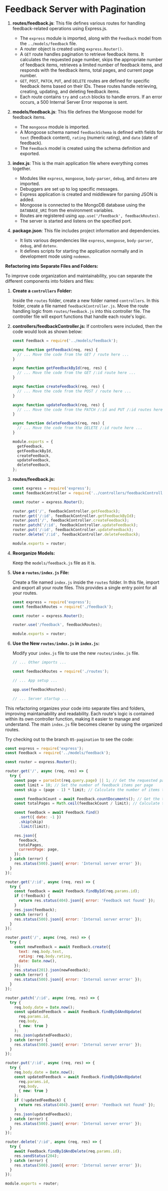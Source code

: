 # Feedback Server with Pagination

1. **routes/feedback.js**: This file defines various routes for handling feedback-related operations using Express.js.

   - The `express` module is imported, along with the `Feedback` model from the `../models/feedback` file.
   - A router object is created using `express.Router()`.
   - A `GET` route handles pagination to retrieve feedback items. It calculates the requested page number, skips the appropriate number of feedback items, retrieves a limited number of feedback items, and responds with the feedback items, total pages, and current page number.
   - `GET`, `POST`, `PATCH`, `PUT`, and `DELETE` routes are defined for specific feedback items based on their IDs. These routes handle retrieving, creating, updating, and deleting feedback items.
   - Each route contains `try` and `catch` blocks to handle errors. If an error occurs, a 500 Internal Server Error response is sent.

2. **models/feedback.js**: This file defines the Mongoose model for feedback items.

   - The `mongoose` module is imported.
   - A Mongoose schema named `feedbackSchema` is defined with fields for `text` (feedback content), `rating` (numeric rating), and `date` (date of feedback).
   - The `Feedback` model is created using the schema definition and exported.

3. **index.js**: This is the main application file where everything comes together.

   - Modules like `express`, `mongoose`, `body-parser`, `debug`, and `dotenv` are imported.
   - Debuggers are set up to log specific messages.
   - Express application is created and middleware for parsing JSON is added.
   - Mongoose is connected to the MongoDB database using the `DATABASE_URI` from the environment variables.
   - Routes are registered using `app.use('/feedback', feedbackRoutes)`.
   - The server is started and listens on the specified port.

4. **package.json**: This file includes project information and dependencies.

   - It lists various dependencies like `express`, `mongoose`, `body-parser`, `debug`, and `dotenv`.
   - It defines scripts for starting the application normally and in development mode using `nodemon`.

**Refactoring into Separate Files and Folders:**

To improve code organization and maintainability, you can separate the different components into folders and files:

1. **Create a `controllers` Folder:**

   Inside the `routes` folder, create a new folder named `controllers`. In this folder, create a file named `feedbackController.js`. Move the route handling logic from `routes/feedback.js` into this controller file. The controller file will export functions that handle each route's logic.

2. **controllers/feedbackController.js:**
   If controllers were included, then the code would look as shown below:

   ```javascript
   const Feedback = require('../models/feedback');

   async function getFeedback(req, res) {
     // ... Move the code from the GET / route here ...
   }

   async function getFeedbackById(req, res) {
     // ... Move the code from the GET /:id route here ...
   }

   async function createFeedback(req, res) {
     // ... Move the code from the POST / route here ...
   }

   async function updateFeedback(req, res) {
     // ... Move the code from the PATCH /:id and PUT /:id routes here ...
   }

   async function deleteFeedback(req, res) {
     // ... Move the code from the DELETE /:id route here ...
   }

   module.exports = {
     getFeedback,
     getFeedbackById,
     createFeedback,
     updateFeedback,
     deleteFeedback,
   };
   ```

3. **routes/feedback.js:**

   ```javascript
   const express = require('express');
   const feedbackController = require('../controllers/feedbackController');

   const router = express.Router();

   router.get('/', feedbackController.getFeedback);
   router.get('/:id', feedbackController.getFeedbackById);
   router.post('/', feedbackController.createFeedback);
   router.patch('/:id', feedbackController.updateFeedback);
   router.put('/:id', feedbackController.updateFeedback);
   router.delete('/:id', feedbackController.deleteFeedback);

   module.exports = router;
   ```

4. **Reorganize Models:**

   Keep the `models/feedback.js` file as it is.

5. **Use a `routes/index.js` File:**

   Create a file named `index.js` inside the `routes` folder. In this file, import and export all your route files. This provides a single entry point for all your routes.

   ```javascript
   const express = require('express');
   const feedbackRoutes = require('./feedback');

   const router = express.Router();

   router.use('/feedback', feedbackRoutes);

   module.exports = router;
   ```

6. **Use the New `routes/index.js` in `index.js`:**

   Modify your `index.js` file to use the new `routes/index.js` file.

   ```javascript
   // ... Other imports ...

   const feedbackRoutes = require('./routes');

   // ... App setup ...

   app.use(feedbackRoutes);

   // ... Server startup ...
   ```

This refactoring organizes your code into separate files and folders, improving maintainability and readability. Each route's logic is contained within its own controller function, making it easier to manage and understand. The main `index.js` file becomes cleaner by using the organized routes.

Try checking out to the branch `05-pagination` to see the code:

```js
const express = require('express');
const Feedback = require('../models/feedback');

const router = express.Router();

router.get('/', async (req, res) => {
  try {
    const page = parseInt(req.query.page) || 1; // Get the requested page number
    const limit = 10; // Set the number of feedback items per page
    const skip = (page - 1) * limit; // Calculate the number of items to skip

    const feedbackCount = await Feedback.countDocuments(); // Get the total count of feedback items
    const totalPages = Math.ceil(feedbackCount / limit); // Calculate the total number of pages

    const feedback = await Feedback.find()
      .sort({ date: -1 })
      .skip(skip)
      .limit(limit);

    res.json({
      feedback,
      totalPages,
      currentPage: page,
    });
  } catch (error) {
    res.status(500).json({ error: 'Internal server error' });
  }
});

router.get('/:id', async (req, res) => {
  try {
    const feedback = await Feedback.findById(req.params.id);
    if (!feedback) {
      return res.status(404).json({ error: 'Feedback not found' });
    }
    res.json(feedback);
  } catch (error) {
    res.status(500).json({ error: 'Internal server error' });
  }
});

router.post('/', async (req, res) => {
  try {
    const newFeedback = await Feedback.create({
      text: req.body.text,
      rating: req.body.rating,
      date: Date.now(),
    });
    res.status(201).json(newFeedback);
  } catch (error) {
    res.status(500).json({ error: 'Internal server error' });
  }
});

router.patch('/:id', async (req, res) => {
  try {
    req.body.date = Date.now();
    const updatedFeedback = await Feedback.findByIdAndUpdate(
      req.params.id,
      req.body,
      { new: true }
    );
    res.json(updatedFeedback);
  } catch (error) {
    res.status(500).json({ error: 'Internal server error' });
  }
});

router.put('/:id', async (req, res) => {
  try {
    req.body.date = Date.now();
    const updatedFeedback = await Feedback.findByIdAndUpdate(
      req.params.id,
      req.body,
      { new: true }
    );
    if (!updatedFeedback) {
      return res.status(404).json({ error: 'Feedback not found' });
    }
    res.json(updatedFeedback);
  } catch (error) {
    res.status(500).json({ error: 'Internal server error' });
  }
});

router.delete('/:id', async (req, res) => {
  try {
    await Feedback.findByIdAndDelete(req.params.id);
    res.sendStatus(204);
  } catch (error) {
    res.status(500).json({ error: 'Internal server error' });
  }
});

module.exports = router;
```
